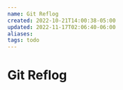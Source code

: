```yaml
---
name: Git Reflog
created: 2022-10-21T14:00:38-05:00
updated: 2022-11-17T02:06:40-06:00
aliases: 
tags: todo
---
```


# Git Reflog
